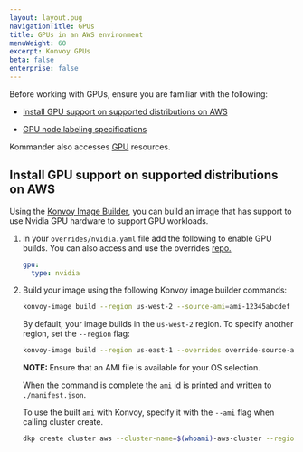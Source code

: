 ```yaml
---
layout: layout.pug
navigationTitle: GPUs
title: GPUs in an AWS environment
menuWeight: 60
excerpt: Konvoy GPUs
beta: false
enterprise: false
---
```


<!-- markdownlint-disable MD004 MD007 MD025 MD030 -->

Before working with GPUs, ensure you are familiar with the following:

- [Install GPU support on supported distributions on AWS](#install-gpu-support-on-supported-distributions-on-aws)

- [GPU node labeling specifications](./gpu-node-labels)

Kommander also accesses [GPU](/dkp/kommander/2.1/gpu/) resources.

## Install GPU support on supported distributions on AWS

Using the [Konvoy Image Builder](../../../image-builder), you can build an image that has support to use Nvidia GPU hardware to support GPU workloads.

1. In your `overrides/nvidia.yaml` file add the following to enable GPU builds. You can also access and use the overrides [repo.](https://github.com/mesosphere/konvoy-image-builder/tree/main/overrides)

    ```yaml
    gpu:
      type: nvidia
    ```

1. Build your image using the following Konvoy image builder commands:

    ```bash
    konvoy-image build --region us-west-2 --source-ami=ami-12345abcdef images/ami/centos-7.yaml --overrides overrides/nvidia.yaml
    ```

    By default, your image builds in the `us-west-2` region. To specify another region, set the `--region` flag:

    ```bash
    konvoy-image build --region us-east-1 --overrides override-source-ami.yaml images/ami/<Your OS>.yaml
    ```

    <p class="message--note"><strong>NOTE: </strong>Ensure that an AMI file is available for your OS selection.</p>

    When the command is complete the `ami` id is printed and written to `./manifest.json`.

    To use the built `ami` with Konvoy, specify it with the `--ami` flag when calling cluster create.

    ```bash
    dkp create cluster aws --cluster-name=$(whoami)-aws-cluster --region us-west-2 --ami <ami>
    ```

    ```

